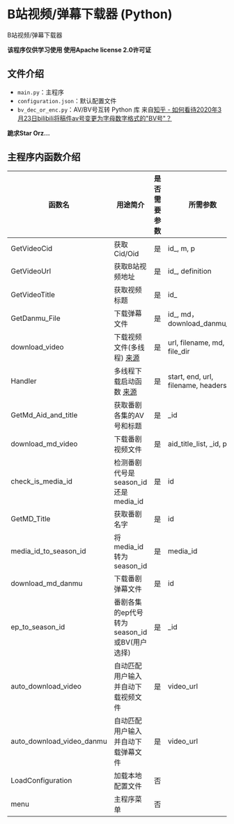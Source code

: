 # B站视频/弹幕下载器 (Python)

B站视频/弹幕下载器

**该程序仅供学习使用 使用Apache license 2.0许可证**

## 文件介绍

* `main.py`：主程序
* `configuration.json`：默认配置文件
* `bv_dec_or_enc.py`：AV/BV号互转 Python 库 来自[知乎 - 如何看待2020年3月23日bilibili将稿件av号变更为字母数字格式的"BV号"？](https://www.zhihu.com/question/381784377/answer/1099438784)

**跪求Star Orz...**
## 主程序内函数介绍
|函数名|用途简介|是否需要参数|所需参数|
|-|-|-|-|
|GetVideoCid|获取Cid/Oid|是|id_, m, p|
|GetVideoUrl|获取B站视频地址|是|id_, definition|
|GetVideoTitle|获取视频标题|是|id_|
|GetDanmu_File|下载弹幕文件|是|id_, md， download_danmu_dir|
|download_video|下载视频文件(多线程) [来源](https://www.jb51.net/article/174321.htm)|是|url, filename, md, file_dir|
|Handler|多线程下载启动函数 [来源](https://www.jb51.net/article/174321.htm)|是|start, end, url, filename, headers|
|GetMd_Aid_and_title|获取番剧各集的AV号和标题|是|_id|
|download_md_video|下载番剧视频文件|是|aid_title_list, _id, p|
|check_is_media_id|检测番剧代号是season_id还是media_id|是|id|
|GetMD_Title|获取番剧名字|是|id|
|media_id_to_season_id|将media_id转为season_id|是|media_id|
|download_md_danmu|下载番剧弹幕文件|是|id|
|ep_to_season_id|番剧各集的ep代号转为season_id或BV(用户选择)|是|_id|
|auto_download_video|自动匹配用户输入并自动下载视频文件|是|video_url|
|auto_download_video_danmu|自动匹配用户输入并自动下载弹幕文件|是|video_url|
|LoadConfiguration|加载本地配置文件|否||
|menu|主程序菜单|否||




